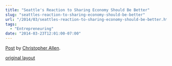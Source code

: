 ```yaml
---
title: "Seattle's Reaction to Sharing Economy Should Be Better"
slug: "seattles-reaction-to-sharing-economy-should-be-better"
url: "/2014/03/seattles-reaction-to-sharing-economy-should-be-better.html"
tags:
  - "Entrepreneuring"
date: "2014-03-23T12:01:00-07:00"
---
```

<div id="fb-root"></div> <script id="facebook-jssdk" src="//connect.facebook.net/en_US/all.js#xfbml=1"></script>
<div class="fb-post" data-href="https://www.facebook.com/ChristopherRayAllen/posts/10152306752635540" data-width="600"><div class="fb-xfbml-parse-ignore"><a href="https://www.facebook.com/ChristopherRayAllen/posts/10152306752635540">Post</a> by <a href="https://www.facebook.com/ChristopherRayAllen">Christopher Allen</a>.</div></div>
<p class="previous"><a href="/previous/2014/03/seattles-reaction-to-sharing-economy-should-be-better.html" rel="syndication" class="u-syndication" >original layout</a></p>
